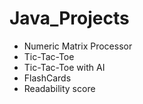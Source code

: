 # Java_Projects
* Numeric Matrix Processor
* Tic-Tac-Toe
* Tic-Tac-Toe with AI
* FlashCards
* Readability score
